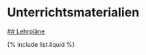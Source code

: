 # Unterrichtsmaterialien

[## Lehrpläne](https://www.ris.bka.gv.at/Dokumente/Bundesnormen/NOR40234867/NOR40234867.pdf) 

{% include list.liquid %}


